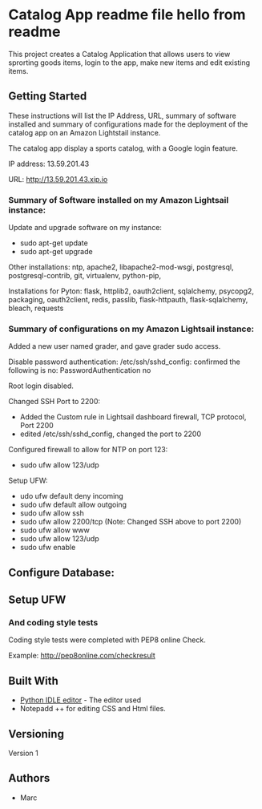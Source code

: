 # Catalog App readme file hello from readme

This project creates a Catalog Application that allows users to view sprorting goods items, login to the app, make new items and edit existing items.

## Getting Started

These instructions will list the IP Address, URL, summary of software installed and summary of configurations made for the deployment of the catalog app on an Amazon Lightstail instance.

The catalog app display a sports catalog, with a Google login feature.

IP address: 13.59.201.43

URL: http://13.59.201.43.xip.io



### Summary of Software installed on my Amazon Lightsail instance:

Update and upgrade software on my instance: 
  - sudo apt-get update
  - sudo apt-get upgrade

Other installations:
ntp, apache2, libapache2-mod-wsgi, postgresql, postgresql-contrib, git, virtualenv, python-pip, 

Installations for Pyton: flask, httplib2, oauth2client, sqlalchemy, psycopg2, packaging, oauth2client, redis, passlib, flask-httpauth, flask-sqlalchemy, bleach, requests


### Summary of configurations on my Amazon Lightsail instance:

Added a new user named grader, and gave grader sudo access.

Disable password authentication: /etc/ssh/sshd_config: confirmed the following is no:  PasswordAuthentication no

Root login disabled.

Changed SSH Port to 2200:
   -  Added the Custom rule in Lightsail dashboard firewall, TCP protocol, Port 2200
   -  edited /etc/ssh/sshd_config, changed the port to 2200
   
Configured firewall to allow for NTP on port 123:  
  - sudo ufw allow 123/udp

Setup UFW:
  - udo ufw default deny incoming
  - sudo ufw default allow outgoing
  - sudo ufw allow ssh
  - sudo ufw allow 2200/tcp (Note: Changed SSH above to port 2200)
  - sudo ufw allow www
  - sudo ufw allow 123/udp
  - sudo ufw enable
  
  
Configure Database:
  - 

Setup UFW
  - 





### And coding style tests

Coding style tests were completed with PEP8 online Check.

Example: http://pep8online.com/checkresult


## Built With

* [Python IDLE editor](https://www.python.org/downloads/) - The editor used
* Notepadd ++ for editing CSS and Html files.

## Versioning

Version 1

## Authors

* Marc


